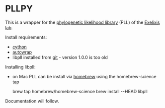 # PLLPY
This is a wrapper for the [phylogenetic likelihood library](http://www.libpll.org/) (PLL) of the [Exelixis lab](http://sco.h-its.org/exelixis/index.html).

Install requirements:
  - [cython](http://cython.org/)
  - [autowrap](https://github.com/uweschmitt/autowrap)
  - libpll installed from [git](https://www.assembla.com/code/phylogenetic-likelihood-library/git/nodes/master) - version 1.0.0 is too old

Installing libpll:
  - on Mac PLL can be install via [homebrew](http://brew.sh/) using the homebrew-science tap

      brew tap homebrew/homebrew-science
      brew install --HEAD libpll

Documentation will follow.
